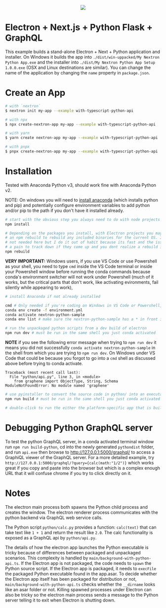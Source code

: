 <p align="center"><img src="https://i.imgur.com/NvpeT9C.png"></p>

# Electron + Next.js + Python Flask + GraphQL

This example builds a stand-alone Electron + Next + Python application and installer. On Windows it builds the app into `./dist/win-uppacked/My Nextron Python App.exe` and the installer into `./dist/My Nextron Python App Setup 1.0.0.exe` (OSX and Linux destinations are similar). You can change the name of the application by changing the `name` property in `package.json`.

# Create an App

```bash
# with `nextron`
$ nextron init my-app --example with-typescript-python-api

# with npx
$ npx create-nextron-app my-app --example with-typescript-python-api

# with yarn
$ yarn create nextron-app my-app --example with-typescript-python-api

# with pnpx
$ pnpx create-nextron-app my-app --example with-typescript-python-api
```

# Installation

Tested with Anaconda Python v3, should work fine with Anaconda Python v2.

NOTE: On windows you will need to [install anaconda](https://www.anaconda.com/download/) (which installs python and pip) and potentially configure environment variables to add python and/or pip to the path if you don't have it installed already.

```bash
# start with the obvious step you always need to do with node projects
npm install

# Depending on the packages you install, with Electron projects you may need to do 
# an npm rebuild to rebuild any included binaries for the current OS. It's probably
# not needed here but I do it out of habit because its fast and the issues can be
# a pain to track down if they come up and you dont realize a rebuild is needed
npm rebuild
```

**VERY IMPORTANT:** Windows users, if you use VS Code or use Powershell as your shell, you need to type `cmd` inside the VS Code terminal or inside your Powershell window before running the conda commands because conda's environment switcher will not work under Powershell (much of it works, but the critical parts that don't work, like activating evironments, fail silently while appearing to work),

```bash
# install Anaconda if not already installed

cmd # Only needed if you're coding on Windows in VS Code or Powershell, as discussed above
conda env create -f environment.yml
conda activate nextron-python-sample
conda env list # make sure the nextron-python-sample has a * in front indicating it is activated (under Powershell on Windows the activate command fails silently which is why you needed to run the conda commands in a cmd prompt)

# run the unpackaged python scripts from a dev build of electron
npm run dev # must be run in the same shell you just conda activated
```

**NOTE** if you see the following error message when trying to `npm run dev` it means you did not successfully `conda activate nextron-python-sample` in the shell from which you are trying to `npm run dev`. On Windows under VS Code that could be because you forgot to go into a `cmd` shell as discussed above before trying to conda activate.

```
Traceback (most recent call last):
  File "python/api.py", line 3, in <module>
    from graphene import ObjectType, String, Schema
ModuleNotFoundError: No module named 'graphene'
```

```bash
# use pyinstaller to convert the source code in python/ into an executable in pythondist/, build the electron app, and run electron-packager to package the electron app as a single file
npm run build # must be run in the same shell you just conda activated

# double-click to run the either the platform-specific app that is built into a subdirectory of dist or the platform-specific installer that is built and placed in the dist folder
```

# Debugging Python GraphQL server

To test the python GraphQL server, in a conda activated terminal window run `npm run build-python`, cd into the newly generated `pythondist` folder, and run `api.exe` then browse to http://127.0.0.1:5000/graphql/ to access a GraphiQL viewer of the GraphQL server. For a more detailed example, try `http://127.0.0.1:5000/graphql/?query={calc(math:"1/2")}` which works great if you copy and paste into the browser but which is a complex enough URL that it will confuse chrome if you try to click directly on it.

# Notes

The electron main process both spawns the Python child process and creates the window. The electron renderer process communicates with the python backend via GraphQL web service calls.

The Python script `python/calc.py` provides a function: `calc(text)` that can take text like `1 + 1` and return the result like `2.0`. The calc functionality is exposed as a GraphQL api by `python/api.py`.

The details of how the electron app launches the Python executable is tricky because of differences between packaged and unpackaged scenarios. This complexity is handled by `main/background-with-python-api.ts`. If the Electron app is not packaged, the code needs to `spawn` the Python source script. If the Electron app is packaged, it needs to `execFile` the packaged Python executable found in the app.asar. To decide whether the Electron app itself has been packaged for distribution or not, `main/background-with-python-api.ts` checks whether the `__dirname` looks like an asar folder or not. Killing spawned processes under Electron can also be tricky so the electron main process sends a message to the Python server telling it to exit when Electron is shutting down.
